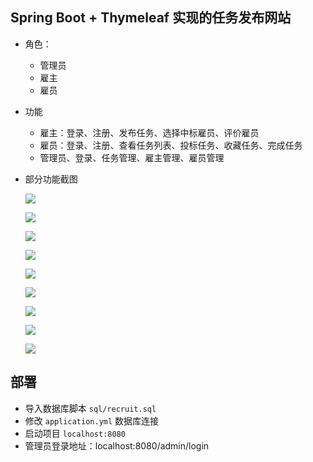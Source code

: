 ## Spring Boot + Thymeleaf 实现的任务发布网站

- 角色：
  - 管理员
  - 雇主
  - 雇员
- 功能
  - 雇主：登录、注册、发布任务、选择中标雇员、评价雇员
  - 雇员：登录、注册、查看任务列表、投标任务、收藏任务、完成任务
  - 管理员、登录、任务管理、雇主管理、雇员管理

- 部分功能截图

  ![](https://Yuu-blog.oss-cn-shenzhen.aliyuncs.com/Yuu_2020-09-05_23-53-32.png)

  ![](https://Yuu-blog.oss-cn-shenzhen.aliyuncs.com/Yuu_2020-09-05_23-51-09.png)

  ![](https://Yuu-blog.oss-cn-shenzhen.aliyuncs.com/Yuu_2020-09-05_23-52-01.png)

  ![](https://Yuu-blog.oss-cn-shenzhen.aliyuncs.com/Yuu_2020-09-05_23-52-33.png)

  ![](https://Yuu-blog.oss-cn-shenzhen.aliyuncs.com/Yuu_2020-09-05_23-53-02.png)

  ![](https://Yuu-blog.oss-cn-shenzhen.aliyuncs.com/Yuu_2020-09-05_23-54-35.png)

  

  ![](https://Yuu-blog.oss-cn-shenzhen.aliyuncs.com/Yuu_2020-09-05_23-55-41.png)

  ![](https://Yuu-blog.oss-cn-shenzhen.aliyuncs.com/Yuu_2020-09-05_23-56-25.png)

  ![](https://Yuu-blog.oss-cn-shenzhen.aliyuncs.com/Yuu_2020-09-05_23-56-56.png)

## 部署

- 导入数据库脚本 `sql/recruit.sql`
- 修改 `application.yml` 数据库连接
- 启动项目 `localhost:8080`
- 管理员登录地址：localhost:8080/admin/login
